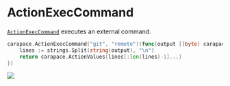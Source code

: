 # ActionExecCommand

[`ActionExecCommand`] executes an external command.

```go
carapace.ActionExecCommand("git", "remote")(func(output []byte) carapace.Action {
	lines := strings.Split(string(output), "\n")
	return carapace.ActionValues(lines[:len(lines)-1]...)
})
```

![](./actionExecCommand.cast)

[`ActionExecCommand`]:https://pkg.go.dev/github.com/rsteube/carapace#ActionExecCommand
